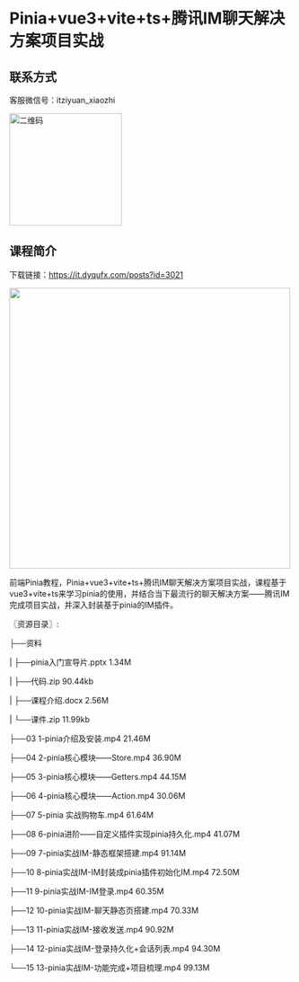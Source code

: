 # Pinia+vue3+vite+ts+腾讯IM聊天解决方案项目实战

## 联系方式

客服微信号：itziyuan_xiaozhi

<img src="https://ziyuanyun.oss-cn-guangzhou.aliyuncs.com/common/20240614073449/666b82192834a.jpg" width="200" height="200" alt="二维码">

## 课程简介

下载链接：https://it.dyqufx.com/posts?id=3021

<img src="https://ziyuanyun.oss-cn-guangzhou.aliyuncs.com/yun/20240515184917/6644932ded4e4.jpg" width="500" alt="">

  

 前端Pinia教程，Pinia+vue3+vite+ts+腾讯IM聊天解决方案项目实战，课程基于vue3+vite+ts来学习pinia的使用，并结合当下最流行的聊天解决方案——腾讯IM完成项目实战，并深入封装基于pinia的IM插件。

 〖资源目录〗:

 ├──资料

 | ├──pinia入门宣导片.pptx 1.34M

 | ├──代码.zip 90.44kb

 | ├──课程介绍.docx 2.56M

 | └──课件.zip 11.99kb

 ├──03 1-pinia介绍及安装.mp4 21.46M

 ├──04 2-pinia核心模块——Store.mp4 36.90M

 ├──05 3-pinia核心模块——Getters.mp4 44.15M

 ├──06 4-pinia核心模块——Action.mp4 30.06M

 ├──07 5-pinia 实战购物车.mp4 61.64M

 ├──08 6-pinia进阶——自定义插件实现pinia持久化.mp4 41.07M

 ├──09 7-pinia实战IM-静态框架搭建.mp4 91.14M

 ├──10 8-pinia实战IM-IM封装成pinia插件初始化IM.mp4 72.50M

 ├──11 9-pinia实战IM-IM登录.mp4 60.35M

 ├──12 10-pinia实战IM-聊天静态页搭建.mp4 70.33M

 ├──13 11-pinia实战IM-接收发送.mp4 90.92M

 ├──14 12-pinia实战IM-登录持久化+会话列表.mp4 94.30M

 └──15 13-pinia实战IM-功能完成+项目梳理.mp4 99.13M

  